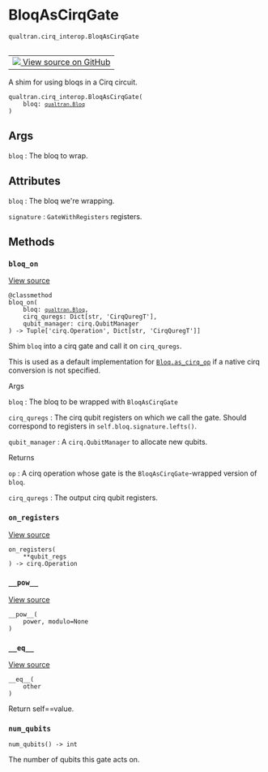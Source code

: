 # BloqAsCirqGate
`qualtran.cirq_interop.BloqAsCirqGate`


<table class="tfo-notebook-buttons tfo-api nocontent" align="left">
<td>
  <a target="_blank" href="https://github.com/quantumlib/Qualtran/blob/main/qualtran/cirq_interop/_bloq_to_cirq.py#L74-L197">
    <img src="https://www.tensorflow.org/images/GitHub-Mark-32px.png" />
    View source on GitHub
  </a>
</td>
</table>



A shim for using bloqs in a Cirq circuit.

<pre class="devsite-click-to-copy prettyprint lang-py tfo-signature-link">
<code>qualtran.cirq_interop.BloqAsCirqGate(
    bloq: <a href="../../qualtran/Bloq.html"><code>qualtran.Bloq</code></a>
)
</code></pre>



<!-- Placeholder for "Used in" -->


<h2 class="add-link">Args</h2>

`bloq`<a id="bloq"></a>
: The bloq to wrap.






<h2 class="add-link">Attributes</h2>

`bloq`<a id="bloq"></a>
: The bloq we're wrapping.

`signature`<a id="signature"></a>
: `GateWithRegisters` registers.




## Methods

<h3 id="bloq_on"><code>bloq_on</code></h3>

<a target="_blank" class="external" href="https://github.com/quantumlib/Qualtran/blob/main/qualtran/cirq_interop/_bloq_to_cirq.py#L101-L123">View source</a>

<pre class="devsite-click-to-copy prettyprint lang-py tfo-signature-link">
<code>@classmethod</code>
<code>bloq_on(
    bloq: <a href="../../qualtran/Bloq.html"><code>qualtran.Bloq</code></a>,
    cirq_quregs: Dict[str, 'CirqQuregT'],
    qubit_manager: cirq.QubitManager
) -> Tuple['cirq.Operation', Dict[str, 'CirqQuregT']]
</code></pre>

Shim `bloq` into a cirq gate and call it on `cirq_quregs`.

This is used as a default implementation for <a href="../../qualtran/Bloq.html#as_cirq_op"><code>Bloq.as_cirq_op</code></a> if a native
cirq conversion is not specified.

Args

`bloq`
: The bloq to be wrapped with `BloqAsCirqGate`

`cirq_quregs`
: The cirq qubit registers on which we call the gate. Should correspond to
  registers in `self.bloq.signature.lefts()`.

`qubit_manager`
: A `cirq.QubitManager` to allocate new qubits.




Returns

`op`
: A cirq operation whose gate is the `BloqAsCirqGate`-wrapped version of `bloq`.

`cirq_quregs`
: The output cirq qubit registers.




<h3 id="on_registers"><code>on_registers</code></h3>

<a target="_blank" class="external" href="https://github.com/quantumlib/Qualtran/blob/main/qualtran/cirq_interop/_bloq_to_cirq.py#L157-L160">View source</a>

<pre class="devsite-click-to-copy prettyprint lang-py tfo-signature-link">
<code>on_registers(
    **qubit_regs
) -> cirq.Operation
</code></pre>




<h3 id="__pow__"><code>__pow__</code></h3>

<a target="_blank" class="external" href="https://github.com/quantumlib/Qualtran/blob/main/qualtran/cirq_interop/_bloq_to_cirq.py#L170-L183">View source</a>

<pre class="devsite-click-to-copy prettyprint lang-py tfo-signature-link">
<code>__pow__(
    power, modulo=None
)
</code></pre>




<h3 id="__eq__"><code>__eq__</code></h3>

<a target="_blank" class="external" href="https://github.com/quantumlib/Qualtran/blob/main/qualtran/cirq_interop/_bloq_to_cirq.py#L185-L188">View source</a>

<pre class="devsite-click-to-copy prettyprint lang-py tfo-signature-link">
<code>__eq__(
    other
)
</code></pre>

Return self==value.


<h3 id="num_qubits"><code>num_qubits</code></h3>

<pre class="devsite-click-to-copy prettyprint lang-py tfo-signature-link">
<code>num_qubits() -> int
</code></pre>

The number of qubits this gate acts on.




